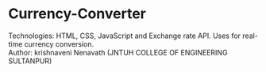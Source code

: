 # Currency-Converter
Technologies: HTML, CSS, JavaScript and Exchange rate API. Uses for real-time currency conversion.
<br>
Author: krishnaveni Nenavath (JNTUH COLLEGE OF ENGINEERING SULTANPUR)
